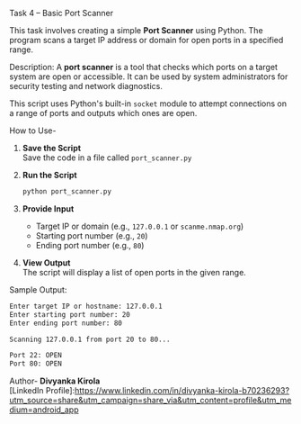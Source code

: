 Task 4 – Basic Port Scanner

This task involves creating a simple **Port Scanner** using Python. The program scans a target IP address or domain for open ports in a specified range.

Description:
A **port scanner** is a tool that checks which ports on a target system are open or accessible. It can be used by system administrators for security testing and network diagnostics.

This script uses Python's built-in `socket` module to attempt connections on a range of ports and outputs which ones are open.

How to Use-

1. **Save the Script**  
   Save the code in a file called `port_scanner.py`

2. **Run the Script**  
   ```bash
   python port_scanner.py
   ```

3. **Provide Input**  
   - Target IP or domain (e.g., `127.0.0.1` or `scanme.nmap.org`)
   - Starting port number (e.g., `20`)
   - Ending port number (e.g., `80`)

4. **View Output**  
   The script will display a list of open ports in the given range.

Sample Output:

```bash
Enter target IP or hostname: 127.0.0.1
Enter starting port number: 20
Enter ending port number: 80

Scanning 127.0.0.1 from port 20 to 80...

Port 22: OPEN
Port 80: OPEN
```

Author-
**Divyanka Kirola**  
[LinkedIn Profile]:https://www.linkedin.com/in/divyanka-kirola-b70236293?utm_source=share&utm_campaign=share_via&utm_content=profile&utm_medium=android_app
